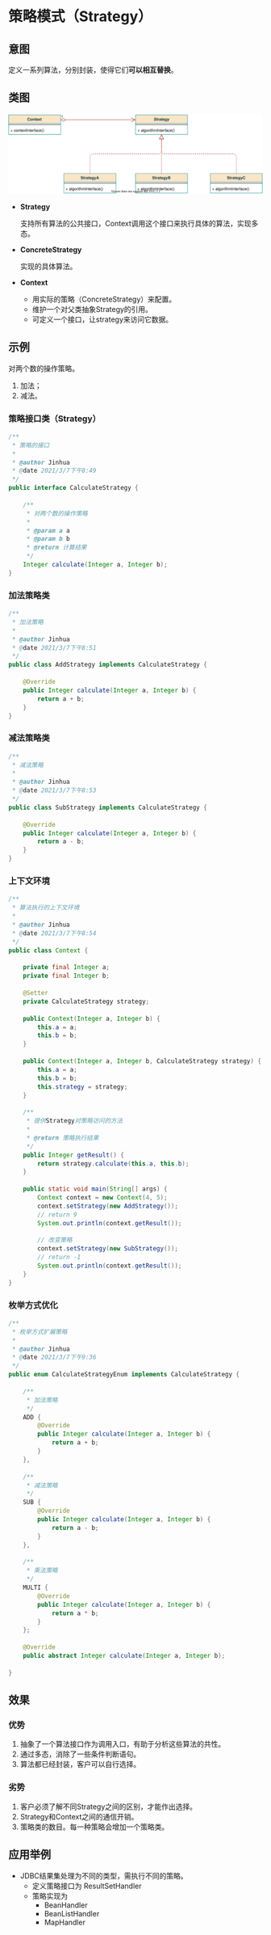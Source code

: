 # 策略模式（Strategy）

## 意图

定义一系列算法，分别封装，使得它们**可以相互替换**。

## 类图

![策略模式类图](策略模式.svg)

* **Strategy**

  支持所有算法的公共接口，Context调用这个接口来执行具体的算法，实现多态。

* **ConcreteStrategy**

  实现的具体算法。

* **Context**

  * 用实际的策略（ConcreteStrategy）来配置。
  * 维护一个对父类抽象Strategy的引用。
  * 可定义一个接口，让strategy来访问它数据。

## 示例

对两个数的操作策略。

1. 加法；
2. 减法。

### 策略接口类（Strategy）

```java
/**
 * 策略的接口
 *
 * @author Jinhua
 * @date 2021/3/7下午8:49
 */
public interface CalculateStrategy {

    /**
     * 对两个数的操作策略
     *
     * @param a a
     * @param b b
     * @return 计算结果
     */
    Integer calculate(Integer a, Integer b);
}
```

### 加法策略类

```java
/**
 * 加法策略
 *
 * @author Jinhua
 * @date 2021/3/7下午8:51
 */
public class AddStrategy implements CalculateStrategy {

    @Override
    public Integer calculate(Integer a, Integer b) {
        return a + b;
    }
}
```

### 减法策略类

```java
/**
 * 减法策略
 *
 * @author Jinhua
 * @date 2021/3/7下午8:53
 */
public class SubStrategy implements CalculateStrategy {

    @Override
    public Integer calculate(Integer a, Integer b) {
        return a - b;
    }
}
```

### 上下文环境

```java
/**
 * 算法执行的上下文环境
 *
 * @author Jinhua
 * @date 2021/3/7下午8:54
 */
public class Context {

    private final Integer a;
    private final Integer b;

    @Setter
    private CalculateStrategy strategy;

    public Context(Integer a, Integer b) {
        this.a = a;
        this.b = b;
    }

    public Context(Integer a, Integer b, CalculateStrategy strategy) {
        this.a = a;
        this.b = b;
        this.strategy = strategy;
    }

    /**
     * 提供Strategy对策略访问的方法
     *
     * @return 策略执行结果
     */
    public Integer getResult() {
        return strategy.calculate(this.a, this.b);
    }

    public static void main(String[] args) {
        Context context = new Context(4, 5);
        context.setStrategy(new AddStrategy());
        // return 9
        System.out.println(context.getResult());

        // 改变策略
        context.setStrategy(new SubStrategy());
        // return -1
        System.out.println(context.getResult());
    }
}
```

### 枚举方式优化

```java
/**
 * 枚举方式扩展策略
 *
 * @author Jinhua
 * @date 2021/3/7下午9:36
 */
public enum CalculateStrategyEnum implements CalculateStrategy {

    /**
     * 加法策略
     */
    ADD {
        @Override
        public Integer calculate(Integer a, Integer b) {
            return a + b;
        }
    },

    /**
     * 减法策略
     */
    SUB {
        @Override
        public Integer calculate(Integer a, Integer b) {
            return a - b;
        }
    },

    /**
     * 乘法策略
     */
    MULTI {
        @Override
        public Integer calculate(Integer a, Integer b) {
            return a * b;
        }
    };

    @Override
    public abstract Integer calculate(Integer a, Integer b);

}
```

## 效果

### 优势

1. 抽象了一个算法接口作为调用入口，有助于分析这些算法的共性。
2. 通过多态，消除了一些条件判断语句。
3. 算法都已经封装，客户可以自行选择。

### 劣势

1. 客户必须了解不同Strategy之间的区别，才能作出选择。
2. Strategy和Context之间的通信开销。
3. 策略类的数目。每一种策略会增加一个策略类。

## 应用举例

* JDBC结果集处理为不同的类型，需执行不同的策略。
  * 定义策略接口为 ResultSetHandler
  * 策略实现为
    * BeanHandler
    * BeanListHandler
    * MapHandler
